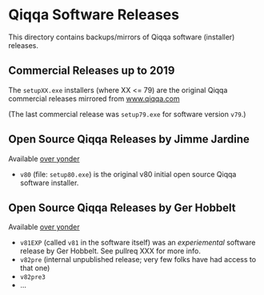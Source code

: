 # Qiqqa Software Releases

This directory contains backups/mirrors of Qiqqa software (installer) releases.


## Commercial Releases up to 2019

The `setupXX.exe` installers (where XX <= 79) are the original Qiqqa commercial releases mirrored from www.qiqqa.com

(The last commercial release was `setup79.exe` for software version `v79`.)


## Open Source Qiqqa Releases by Jimme Jardine

Available [over yonder](https://github.com/jimmejardine/qiqqa-open-source/releases)

- `v80` (file: `setup80.exe`) is the original v80 initial open source Qiqqa software installer.


## Open Source Qiqqa Releases by Ger Hobbelt 

Available [over yonder](https://github.com/GerHobbelt/qiqqa-open-source/releases)

- `v81EXP` (called `v81` in the software itself) was an *experiemental* software release by Ger Hobbelt. See pullreq XXX for more info.
- `v82pre` (internal unpublished release; very few folks have had access to that one)
- `v82pre3`
- ...



